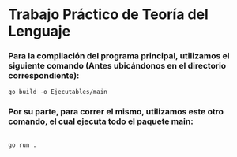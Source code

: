 # Trabajo Práctico de Teoría del Lenguaje

### Para la compilación del programa principal, utilizamos el siguiente comando (Antes ubicándonos en el directorio correspondiente):
```
go build -o Ejecutables/main 
```

### Por su parte, para correr el mismo, utilizamos este otro comando, el cual ejecuta todo el paquete main: 
```

go run . 
```
